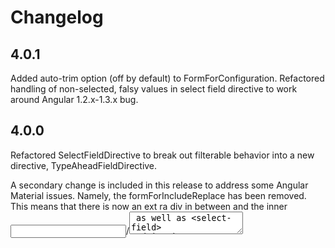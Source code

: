 # Changelog

## 4.0.1
Added auto-trim option (off by default) to FormForConfiguration.
Refactored handling of non-selected, falsy values in select field directive to work around Angular 1.2.x-1.3.x bug.

## 4.0.0
Refactored SelectFieldDirective to break out filterable behavior into a new directive, TypeAheadFieldDirective.

A secondary change is included in this release to address some Angular Material issues. Namely, the formForIncludeReplace has been removed. This means that there is now an ext
ra div in between <text-field> and the inner <input>/<textarea> as well as <select-field> and its inner <select>. Some small CSS adjustements will be required for users who ar
e customizing formFor CSS.

## 3.0.7
Select menus without an initially-selected values more gracefully handle falsy values of null, undefined, and empty-string in order to prevent an additional, empty <option> from being generated

## 3.0.6
formForBuilder respects the view-schema "placeholder" attribute (if present) for text and select fields.

## 3.0.5
formForIncludeReplace directive now re-compiles included content before replacing. This fixes an issue with jqLite that caused partials (e.g. select-field/_select.html) to become disconnected from their parent directives. This should also remove the jQuery dependency on the Angular Material templates.

## 3.0.4
Patched a bad version of the jQuery definitions file in order to resolve a jqLite-incompatible `element.on()` listener format.

## 3.0.3
formForBuilder now correctly checks for input[type=button], button, and submitButton directive.

## 3.0.2
Fixed a minor, bizarre issue with the `fieldLabel` directive's controller.

## 3.0.1
Greatly restructured TypeScript files so that ngAnnotate would properly annotate Directive :link and :controller functions.

## 3.0.0
Added support for [Angular Material](https://material.angularjs.org/#/) via a new template module: `formFor.materialTemplates`.

Updated `<radio-field>` components to work with an `options` collection (similar to `<select-field>` inputs).
Rather than declaring individual radio fields, you only need to declare one with a set of options.
This was done to support the nested structure required by Angular Material, but also simplifies other use-cases as well.

Also fixed an edge-case default with `NestedObjectHelper` that prevented it from correctly iterating over values in an array under certain conditions.

## 2.0.1
Added new formForBuilder directive in order to support auto-generated form markup.

## 2.0.0
Form For has been rewritten in TypeScript and a handful of issues have been resolved:

* 93: Required validation of objects with initial values
* 92: select-field : empty placeholder
* 85: validating number precision

This is a major release due to a slight change in markup structure for select-fields that may break existing custom styles. An additional <span> element has been added around the <select> inputs.

## 1.7.2
Fixed edge-case validation issue for required fields. Also fixed broken logic in unit tests.

## 1.7.1
Issue #91: Enable validateFields() method to show errors up failed validation.

## 1.7.0
Form-for release 1.7.0!
Fixed edge-case bug where validation changed string values (thanks @nikita-yaroshevich!)

New major version number is due to the change in behavior for 'positive' validation type (see #84).

## 1.6.1
Issue #65 Support configurable num-rows for multiline text fields.
Issue #72 Relax email-type validation to enable things like sub-domain addresses.
IE fix for binding to `placeholder` attribute

## 1.6.0
Issue #66 Fields marked with minlength validation are no longer required unless explicitly marked as such

## 1.5.4
Required fields fail validation if only whitespace is contained

## 1.5.3
Resolved several issues:
* Select fields no longer create duplicate id attribute-values.
* 63: Automatic validations can be disabled entirely using formFor validateOn=manual
* 62: Validation error messages can be set manual, per-field, using formFor controller setFieldError method
* 61: textField attributes are attached to $scope for easier customization of input and textarea partials.
* 59: Validation can be delayed until submit using formFor validateOn=submit

## 1.5.2
Issue 57 Allow input fields to be assigned specific UIDs (with fallback to auto-generated IDs if none specified).
Blur handler added to textField

## 1.5.1
Fixed small CSS bug for checkbox and radio buttons in disabled state (default formFor templates only)

## 1.5.0
Refactored form field markup and stylesheets for simplicity.

## 1.4.3
textField directive now allows for overriding of individual <input> and <textarea> elements separately from the surrounding template.
Validation 'types' no longer require values.

## 1.4.2
Removed jQuery dependency.
Field labels now support dynamic values.

## 1.4.1
Minor style tweaks, mostly around the <select-field> element.

## 1.4.0
Updated form markup for greate WCAG compliance. Followed very helpful guidance set forth in deque.com blog post ~ http://www.deque.com/blog/accessible-client-side-form-validation-html5/. Select fields are the most impacted, as they now use native <select> menus instead of styled drop-downs. All input elements should now be attributed with aria-labelledby, aria-describedby, and aria-invalid attributes.

## 1.3.3
formFor correct initializes fields in a disabled state if the form has been disabled to start. (issue #44)

## 1.3.2
Fixed small styling issue with filtered <select-field> directives in the default template module

## 1.3.1
Fixed small issue in default template where keydown ENTER events were being picked up by <select> field toggle button as click events. Added type='button' attribute.

## 1.3.0
Separated template HTML into separate modules for bootstrap and default. Also added improved support for tabbing and keyboard navigation (particularly regarding select menus). Removed the type-ahead field.

## 1.2.16
Select field directions may now be configured to drop in a specific direction: up, down, or auto. If auto, fields will drop based on their position within the viewport and a maxheight (currently hard-coded to 200).

## 1.2.15
Better handling of invalid, valid, and pristine icon states for fields that have been reset via formForController.resetField or formForController.resetFields/resetErrors.

## 1.2.14
Allow users to manually validate and reset validation errors on a per-field basis

## 1.2.13
Select-field's loading indicator can now be overriden with a template independently of select field's own template. New template is named select-field-loading-indicator.

## 1.2.12
Add option to prevent default selection of first option in options Array for selectFields.
Also fixed disabled style for disabled selectFields.

## 1.2.11
formForDebounce directive now supports IE8 by falling back to 'keydown' and 'paste' events if no 'input' event is available.

## 1.2.10
Added support for dynamic icons: pristine, valid, invalid.

## 1.2.8
Properly cleaning up after collection fields are unregistered to prevent false-positives on subsequent form validations.

This is a re-release of 1.2.7 in order to address the accidental debugger statement included in that release. NPM no longer allows force publishing on top of a bad release, so that release will be taken down.

## 1.2.5
Issue #28 Optional validation failure handler.
Issue #29 Add standard field-error component for easier template overrides.

## 1.2.4
Fixed a small bug in <select-field> that caused a default value not to be selected for non-allow-true fields with async loaded options.

## 1.2.3
Issue #27 individual fields 'disable' attribute 2-way bindable to support updates.
Also improved select-field UI when in its disabled state.

## 1.2.2
Radio fields with integer or false (boolean) values correctly evaled against strings containing same values.

## 1.2.1
Fixed slight error that prevented 'required' labels from being shown for forms configured via a 'service'

## 1.2.0
formFor now supports collections (and validations on collections as well as individual items within the collection).

## 1.1.11
Add annotations to support formFor compression. Also add minified version of formFor as part of dist.

## 1.1.10
Added support for auto-generating labels based on attribute names (issue #12). This feature can be turned off and on via FormForConfiguration.enableAutoLabels / FormForConfiguration.disableAutoLabels

## 1.1.9
* typeAhead fields now correctly reset model.bindable to null if options are deselected.
* Resolves #15 FormForConfiguration can now be used to globally enable 'required' field labels for fields that are required. Required label is only shown for select, type-ahead, and text inputs. (Checkboxes and radio fields look too busy with this label.)
* Resolves #10 textField icons can now broadcast click events via iconAfterClicked and iconBeforeClicked. Focus also buckets through an event.

## 1.1.8
Default values set and displayed correctly for selectField and typeAheadField components. (Resolves Issue #9.)

## 1.1.7
Removed Lodash requirement (see issue #8).

## 1.1.6
Select-field keyboard navigation.

* Tweaked styles slightly
* Added keyboard navigation to select field (up/down arrow to toggle selection, enter to confirm, esc to cancel)
* Type ahead pulls default debounce from FormForConfiguration service

## 1.1.5
Hardened up handling of typeahead fields with field names other than default

## 1.1.4
* Fixed filter text input at the top of the drop-down with scrollable contents underneath (better user experience)
* Added support for custom validation functions to throw errors (with error messages) or default objects with overrides of the default custom validation error message.
* Added type-ahead field, based on Angular's Bootstrap directive.

## 1.1.3
selectField directive now supports filtering (including potentially async)
Custom elements declare CSS display types.
Switched to angular.bind(this, func) away from Function.prototype.bind to help ease IE8 support.
Custom validations support truthy/falsy values now as per request from user.

## 1.1.2
Add new validation 'type' which supports integers, numbers, positive/negative values, and emails.
Fixed vertical alignment of help icon for formFor (non Bootstrap) styles.
Resolved issue:

* 3: In a select field, clicking on the label or help icon opens the select dropdown
* 4: Add autofocus attribute to focus on text input directive
* 5: Better handle invalid custo validation functions

## 1.1.1
Improved border colors for default, selected, and errored states.
Fixed Bootstrap input-group bug as reported in issue #2

## 1.1.0
Release 1.1.0 addresses the following features:

* Build on Bootstrap styles by default for easier integration (see issue #1). Now you can use either Bootstrap or custom formFor styles.
* Update <select-field> to more gracefully handle async-loaded options via $watch instead of warning.
* Allow <select-field> option keys to be overridden (instead of requiring value and label).
* Get rid of replace:true since it’s deprecated.
* FormForConfiguration service allows custom overrides for default error messages

## 1.0.4
Guard against edge-case for form-data that is not pre-initialized. This way we don't show validation errors when a user blurs an input (aka when ngModel lazily initializes the attribute.

## 1.0.3
Added some more default styling after trying out in a sandboxed (Plnkr) environment

## 1.0.2
Changed span to div ing input-field templates for easier styling

## 1.0.1
Replaced form.submit() with form.on('submit') to be more jQlite-friendly

## 1.0.0
First release of Angular formFor directive.